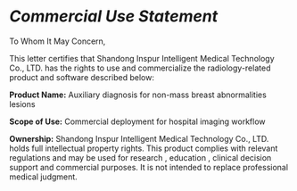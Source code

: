 # _Commercial Use Statement_

To Whom It May Concern,

This letter certifies that Shandong Inspur Intelligent Medical Technology Co., LTD. has the rights to use and commercialize the radiology-related product and software described below:

**Product Name:** Auxiliary diagnosis for non-mass breast abnormalities lesions

**Scope of Use:** Commercial deployment for hospital imaging workflow

**Ownership:** Shandong Inspur Intelligent Medical Technology Co., LTD. holds full intellectual property rights.
This product complies with relevant regulations and may be used for research , education , clinical decision support and commercial purposes. It is not intended to replace professional medical judgment.
